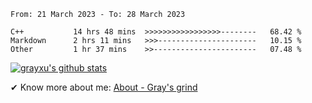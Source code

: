 <!--START_SECTION:waka-->

```text
From: 21 March 2023 - To: 28 March 2023

C++           14 hrs 48 mins  >>>>>>>>>>>>>>>>>--------   68.42 %
Markdown      2 hrs 11 mins   >>>----------------------   10.15 %
Other         1 hr 37 mins    >>-----------------------   07.48 %
```

<!--END_SECTION:waka-->

[![grayxu's github stats](https://github-readme-stats.vercel.app/api?username=grayxu&count_private=true&show_icons=true)](https://github.com/grayxu)

✔ Know more about me: [About - Gray's grind](https://www.grayxu.cn/)
